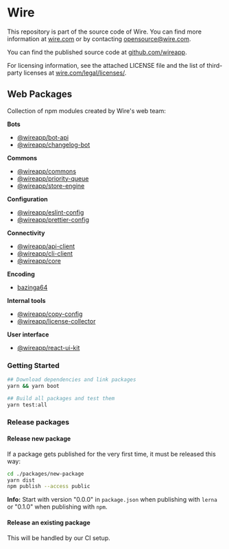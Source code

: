 # Wire

This repository is part of the source code of Wire. You can find more information at [wire.com](https://wire.com) or by contacting opensource@wire.com.

You can find the published source code at [github.com/wireapp](https://github.com/wireapp).

For licensing information, see the attached LICENSE file and the list of third-party licenses at [wire.com/legal/licenses/](https://wire.com/legal/licenses/).

## Web Packages

Collection of npm modules created by Wire's web team:

**Bots**

- [@wireapp/bot-api](https://npmjs.com/package/@wireapp/bot-api)
- [@wireapp/changelog-bot](https://npmjs.com/package/@wireapp/changelog-bot)

**Commons**

- [@wireapp/commons](https://npmjs.com/package/@wireapp/commons)
- [@wireapp/priority-queue](https://npmjs.com/package/@wireapp/priority-queue)
- [@wireapp/store-engine](https://npmjs.com/package/@wireapp/store-engine)

**Configuration**

- [@wireapp/eslint-config](https://npmjs.com/package/@wireapp/eslint-config)
- [@wireapp/prettier-config](https://npmjs.com/package/@wireapp/prettier-config)

**Connectivity**

- [@wireapp/api-client](https://npmjs.com/package/@wireapp/api-client)
- [@wireapp/cli-client](https://npmjs.com/package/@wireapp/cli-client)
- [@wireapp/core](https://npmjs.com/package/@wireapp/core)

**Encoding**

- [bazinga64](https://npmjs.com/package/bazinga64)

**Internal tools**

- [@wireapp/copy-config](https://npmjs.com/package/@wireapp/copy-config)
- [@wireapp/license-collector](https://npmjs.com/package/@wireapp/license-collector)

**User interface**

- [@wireapp/react-ui-kit](https://npmjs.com/package/@wireapp/react-ui-kit)

### Getting Started

```bash
## Download dependencies and link packages
yarn && yarn boot

## Build all packages and test them
yarn test:all
```

### Release packages

#### Release new package

If a package gets published for the very first time, it must be released this way:

```bash
cd ./packages/new-package
yarn dist
npm publish --access public
```

**Info:** Start with version "0.0.0" in `package.json` when publishing with `lerna` or "0.1.0" when publishing with `npm`.

#### Release an existing package

This will be handled by our CI setup.
